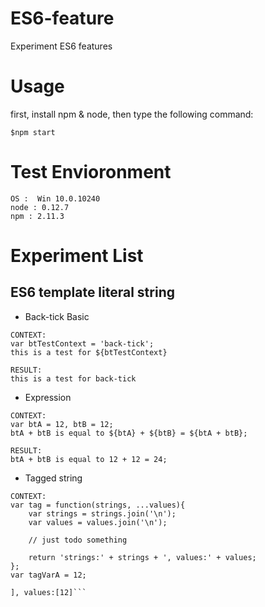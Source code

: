 # ES6-feature
Experiment ES6 features

# Usage
first, install npm & node, then type the following command:
```
$npm start
```

# Test Envioronment
```
OS :  Win 10.0.10240
node : 0.12.7
npm : 2.11.3
```

# Experiment List
## ES6 template literal string
- Back-tick Basic
```
CONTEXT: 
var btTestContext = 'back-tick';
this is a test for ${btTestContext}

RESULT:
this is a test for back-tick
```
- Expression
```
CONTEXT:
var btA = 12, btB = 12;
btA + btB is equal to ${btA} + ${btB} = ${btA + btB};

RESULT:
btA + btB is equal to 12 + 12 = 24;
```
- Tagged string
```
CONTEXT:
var tag = function(strings, ...values){
    var strings = strings.join('\n');
    var values = values.join('\n');

    // just todo something

    return 'strings:' + strings + ', values:' + values;
};
var tagVarA = 12;
```
```strings:[this is string 
], values:[12]```


